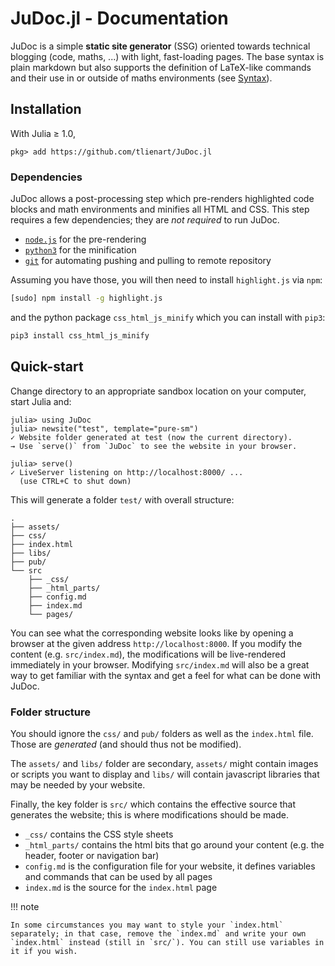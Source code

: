 # JuDoc.jl - Documentation

JuDoc is a simple **static site generator** (SSG) oriented towards technical blogging (code, maths, ...) with light, fast-loading pages.
The base syntax is plain markdown but also supports the definition of LaTeX-like commands and their use in or outside of maths environments (see [Syntax](@ref)).


## Installation

With Julia ≥ 1.0,

```julia-repl
pkg> add https://github.com/tlienart/JuDoc.jl
```

### Dependencies

JuDoc allows a post-processing step which pre-renders highlighted code blocks and math environments and minifies all HTML and CSS.
This step requires a few dependencies; they are _not required_ to run JuDoc.

* [`node.js`](https://nodejs.org/en/) for the pre-rendering
* [`python3`](https://www.python.org/downloads/) for the minification
* [`git`](https://git-scm.com/downloads) for automating pushing and pulling to remote repository

Assuming you have those, you will then need to install `highlight.js` via `npm`:

```bash
[sudo] npm install -g highlight.js
```

and the python package `css_html_js_minify` which you can install with `pip3`:

```bash
pip3 install css_html_js_minify
```

## Quick-start

Change directory to an appropriate sandbox location on your computer, start Julia and:

```julia-repl
julia> using JuDoc
julia> newsite("test", template="pure-sm")
✓ Website folder generated at test (now the current directory).
→ Use `serve()` from `JuDoc` to see the website in your browser.

julia> serve()
✓ LiveServer listening on http://localhost:8000/ ...
  (use CTRL+C to shut down)
```

This will generate a folder `test/` with overall structure:

```
.
├── assets/
├── css/
├── index.html
├── libs/
├── pub/
└── src
    ├── _css/
    ├── _html_parts/
    ├── config.md
    ├── index.md
    └── pages/
```

You can see what the corresponding website looks like by opening a browser at the given address `http://localhost:8000`.
If you modify the content (e.g. `src/index.md`), the modifications will be live-rendered immediately in your browser.
Modifying `src/index.md` will also be a great way to get familiar with the syntax and get a feel for what can be done with JuDoc.

### Folder structure

You should ignore the `css/` and `pub/` folders as well as the `index.html` file.
Those are _generated_ (and should thus not be modified).

The `assets/` and `libs/` folder are secondary, `assets/` might contain images or scripts you want to display and `libs/` will contain javascript libraries that may be needed by your website.

Finally, the key folder is `src/` which contains the effective source that generates the website; this is where modifications should be made.

* `_css/` contains the CSS style sheets
* `_html_parts/` contains the html bits that go around your content (e.g. the header, footer or navigation bar)
* `config.md` is the configuration file for your website, it defines variables and commands that can be used by all pages
* `index.md` is the source for the `index.html` page


!!! note

    In some circumstances you may want to style your `index.html` separately; in that case, remove the `index.md` and write your own `index.html` instead (still in `src/`). You can still use variables in it if you wish.
